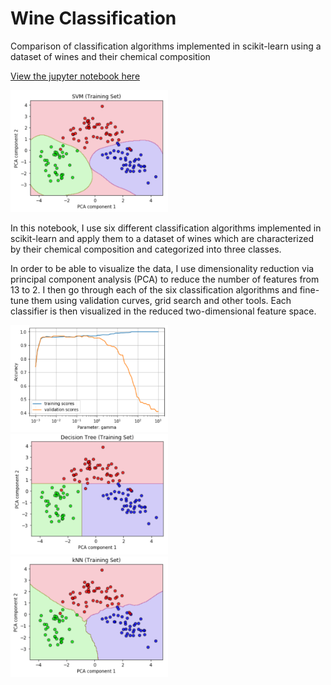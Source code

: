 # Wine Classification
Comparison of classification algorithms implemented in scikit-learn using a dataset of wines and their chemical composition

[View the jupyter notebook here](https://nbviewer.jupyter.org/github/christopherbronner/Wine_Classification/blob/master/Classifiers%20Wine.ipynb)

<img src="images/2-svm.png" width="50%" height="50%">

In this notebook, I use six different classification algorithms implemented in scikit-learn and apply them to a dataset of wines which are characterized by their chemical composition and categorized into three classes. 

In order to be able to visualize the data, I use dimensionality reduction via principal component analysis (PCA) to reduce the number of features from 13 to 2. I then go through each of the six classification algorithms and fine-tune them using validation curves, grid search and other tools. Each classifier is then visualized in the reduced two-dimensional feature space.

<img src="images/3-svm valid.png" width="50%" height="50%">

<img src="images/4-trees.png" width="50%" height="50%">

<img src="images/5-knn.png" width="50%" height="50%">
